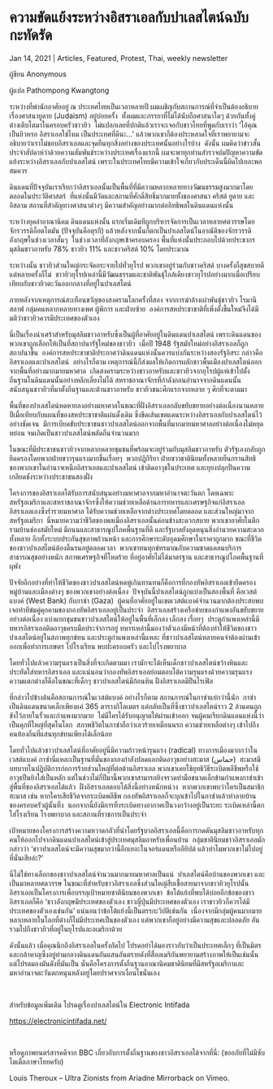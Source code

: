 # ความขัดแย้งระหว่างอิสราเอลกับปาเลสไตน์ฉบับกะทัดรัด

Jan 14, 2021 | Articles, Featured, Protest, Thai, weekly newsletter





ผู้ขียน Anonymous

ผู้แปล Pathompong Kwangtong

ระหว่างที่พำนักอาศัยอยู่ ณ ประเทศไทยเป็นเวลาหลายปี ผมเผชิญกับสถานการณ์ที่จำเป็นต้องอธิบายเรื่องศาสนายูดาย (Judaism) อยู่บ่อยครั้ง  ทั้งผมและภรรยาที่ไม่ได้นับถือศาสนาใดๆ ด้วยกันทั้งคู่ ต่างเติบโตมาในครอบครัวชาวยิว  ไม่แปลกเลยที่ปกติแล้วเราจะเจอกับชาวไทยที่พูดกับเราว่า ‘โอ้คุณเป็นยิวหรอ อิสราเอลใช่ไหม เป็นประเทศที่ดีนะ…’ แล้วพวกเขาก็ต้องประหลาดใจที่เราพยายามจะอธิบายว่าเราไม่ชอบอิสราเอลและจุดยืนทุกสิ่งอย่างของประเทศนั้นอย่างไรบ้าง  ดังนั้น ผมคิดว่าข่าวสั้นประจำสัปดาห์ว่าด้วยความสัมพันธ์ระหว่างประเทศเรื่องแรกนี้ ผมจะพาทุกท่านสำรวจปมปัญหาความขัดแย้งระหว่างอิสราเอลกับปาเลสไตน์ เพราะในประเทศไทยมีความเข้าใจเกี่ยวกับประเด็นนี้ผิดไปเยอะพอสมควร

ดินแดนที่ปัจจุบันเราเรียกว่าอิสราเอลนั้นเป็นพื้นที่ที่มีความหลากหลายทางวัฒนธรรมสูงมากมาโดยตลอดในประวัติศาสตร์  ที่แห่งนั้นมีวัดและสถานที่ศักดิ์สิทธิ์มากมายทั้งของศาสนา คริสต์ ยูดาย และอิสลาม สถานที่สำคัญทางศาสนาต่างๆ มีความสำคัญอย่างมากต่ออิทธิพลในดินแดนแห่งนั้น

ระหว่างยุคล่าอาณานิคม ดินแดนแห่งนั้น แรกเริ่มเดิมทีถูกบริหารจัดการเป็นเวลาหลายศตวรรษโดยจักรวรรดิอ็อตโตมัน (ปัจจุบันคือตุรกี) แล้วหลังจากนั้นก็ตกเป็นปาเลสไตน์ในอาณัติของจักรวรรดิอังกฤษในช่วงเวลาสั้นๆ  ในช่วงเวลาที่อังกฤษเข้าครอบครอง พื้นที่แห่งนั้นประกอบไปด้วยประชากรมุสลิมชาวอาหรับ 78% ชาวยิว 11% และชาวคริสต์ 10% โดยประมาณ



ระหว่างนั้น ชาวยิวส่วนใหญ่กระจัดกระจายไปทั่วยุโรป พวกเขาอยู่ร่วมกับชาวคริสต์ บางครั้งก็สุขสบายดี แต่หลายครั้งก็ไม่  ชาวยิวยุโรปเหล่านี้มีวัฒนธรรมและชาติพันธ์ุใกล้เคียงชาวยุโรปอย่างมากเมื่อเปรียบเทียบกับชาวยิวตะวันออกกลางที่อยู่ในปาเลสไตน์

ภายหลังจากเหตุการณ์สะเทือนขวัญของสงครามโลกครั้งที่สอง จากการฆ่าล้างเผ่าพันธ์ุชาวยิว โรมานี สลาฟ กลุ่มคนหลากหลายทางเพศ ผู้พิการ และฝ่ายซ้าย  องค์การสหประชาชาติที่เพิ่งตั้งขึ้นใหม่จึงได้มีมติว่าชาวยิวควรมีประเทศของตัวเอง

นี่เป็นเรื่องน่าเศร้าสำหรับมุสลิมชาวอาหรับซึ่งเป็นผู้ที่อาศัยอยู่ในดินแดนปาเลสไตน์ เพราะดินแดนของพวกเขาถูกเลือกให้เป็นที่สถาปนารัฐใหม่ของชาวยิว  เมื่อปี 1948 รัฐสมัยใหม่อย่างอิสราเอลก็ถูกสถาปนาขึ้น  องค์การสหประชาชาติประกาศว่าดินแดนแห่งนั้นควรแบ่งกันระหว่างสองรัฐอิสระ กล่าวคืออิสราเอลและปาเลสไตน์  อย่างไรก็ตาม เหตุการณ์นี้ก็ส่งผลให้เกิดการผลักชาวพื้นเมืองปาเลสไตน์ออกจากพื้นที่อย่างมากมายมหาศาล  เกิดสงครามระหว่างชาวอาหรับและชาวยิวจากยุโรปผู้แห่เข้าไปตั้งถิ่นฐานในดินแดนนั้นอย่างหลีกเลี่ยงไม่ได้ สหราชอาณาจักรที่กำลังถอนอำนาจจากดินแดนนั้น สนับสนุนชาวยิวที่มาตั้งถิ่นฐานและต้านชาวอาหรับ ชาวยิวชนะศึกแรกจากหลาย ๆ ศึกที่จะตามมา

พื้นที่ของปาเลสไตน์หดหายลงอย่างมหาศาลในขณะที่ฝั่งอิสราเอลกลับขยับขยายอย่างต่อเนื่องนานหลายปีเมื่อเทียบกับแผนที่ของสหประชาชาติแผ่นดั้งเดิม ซึ่งขีดเส้นเขตแดนระหว่างอิสราเอลกับปาเลสไตน์ไว้อย่างชัดเจน  มีการเบียดขับประชาชนชาวปาเลสไตน์ออกจากพื้นที่มากมายมหาศาลอย่างต่อเนื่องไม่หยุดหย่อน จนเกิดเป็นชาวปาเลสไตน์พลัดถิ่นจำนวนมาก



ในขณะที่มีประชาชนชาวยิวจากหลากหลายชุมชนที่พร้อมจะอยู่ร่วมกับมุสลิมชาวอาหรับ ตัวรัฐเองกลับถูกยึดครองโดยพวกฝ่ายขวารุนแรงมากขึ้นเรื่อยๆ  พวกปฏิกิริยา ฝ่ายขวาชาตินิยมทั้งหลายยืนกรานสิทธิของพวกเขาในอำนาจเหนืออิสราเอลและปาเลสไตน์ เข้าติดอาวุธในประเทศ และยุยงปลุกปั่นความเกลียดชังระหว่างประชาชนสองฝั่ง

โครงการของอิสราเอลได้รับการสนับสนุนอย่างมหาศาลจากมหาอำนาจตะวันตก โดยเฉพาะสหรัฐอเมริกาและสหราชอาณาจักรซึ่งให้ความช่วยเหลือด้านการทหารและเศรษฐกิจแก่อิสราเอล  อิสราเอลเองซึ่งร่ำรวยมหาศาล ได้รับความช่วยเหลือจากต่างประเทศโดยตลอด และส่วนใหญ่มาจากสหรัฐอเมริกา  นี่หมายความว่าชีวิตของพลเมืองอิสราเอลนั้นค่อนข้างสะดวกสบาย พวกเขาอาศัยในตึกรามบ้านช่องสมัยใหม่ มีถนนและสาธารณูปโภคพื้นฐานที่ดี และรัฐบาลยังอุดหนุนสิ่งอำนวยความสะดวกทั้งหลาย อีกทั้งระบบประกันสุขภาพถ้วนหน้า และการศึกษาระดับอุดมศึกษาในราคาถูกมาก ขณะที่ชีวิตของชาวปาเลสไตน์ต้องดิ้นรนอยู่ตลอดเวลา  พวกเขาทนทุกข์ทรมาณกับความขาดแคลนบริการสาธารณสุขอย่างหนัก สภาพเศรษฐกิจที่โหดร้าย ที่อยู่อาศัยไม่ได้มาตรฐาน และสาธารณูปโภคพื้นฐานที่ผุพัง

ปัจจัยอีกอย่างที่ทำให้ชีวิตของชาวปาเลสไตน์หดหู่เกินทานทนก็คือการที่กองทัพอิสราเอลเข้ายึดครองหมู่บ้านและเมืองต่างๆ ของพวกเขาอย่างต่อเนื่อง  ปัจจุบันนี้ปาเลสไตน์ถูกแบ่งเป็นสองพื้นที่ คือเวสต์แบงค์ (West Bank) กับกาซ่า (Gaza)  ผู้คนที่อาศัยอยู่ในเขตเวสต์แบงค์จำนวนมากต้องประสบพบเจอท่าทีข่มคู่คุกคามของกองทัพอิสราเอลอยู่เป็นประจำ  อิสราเอลสร้างเครือข่ายของกำแพงอันขยับขยายอย่างต่อเนื่อง แบ่งแยกชุมชนชาวปาเลสไตน์ให้อยู่ในพื้นที่เล็กลง เล็กลง เรื่อยๆ  ประตูกำแพงเหล่านี้มีทหารอิสราเอลติดอาวุธครบมือประจำการอยู่ ทหารเหล่านี้มองว่าตัวเองมีหน้าที่ต้องทำให้ชีวิตของชาวปาเลสไตน์อยู่ในสภาพทุกข์ทน และประตูกำแพงเหล่านี้แหละ ที่ชาวปาเลสไตน์หลายคนจำต้องผ่านเข้าออกเพื่อทำการเกษตร ไปโรงเรียน พบปะครอบครัว และไปโรงพยาบาล



โดยทั่วไปแล้วความรุนแรงเป็นสิ่งที่จะเกิดตามมา เรามักจะได้เห็นเด็กชาวปาเลสไตน์ขว้างหินและประทัดใส่ทหารอิสราเอล และแน่นอนว่ากองทัพอิสราเอลย่อมตอบโต้ความรุนแรงด้วยความรุนแรง  ความแตกต่างก็คือในขณะที่เด็กๆ ชาวปาเลสไตน์มีก้อนหิน ฝั่งอิสราเอลมีปืนไรเฟิล



ที่กล่าวไปข้างต้นคือสถานการณ์ในเวสต์แบงค์ อย่างไรก็ตาม สถานการณ์ในกาซ่าแย่กว่านี้นัก  กาซ่าเป็นดินแดนขนาดเล็กเพียงแค่ 365 ตารางกิโลเมตร แต่กลับเป็นที่ซึ่งชาวปาเลสไตน์ราว 2 ล้านคนถูกขังไว้ภายในรั้วและกำแพงมากมาย  ไม่มีใครได้รับอนุญาตให้ผ่านเข้าออก จนผู้คนเรียกดินแดนแห่งนี้ว่าเป็นคุกที่ใหญ่ที่สุดในโลก  สภาพชีวิตในกาซ่าถือว่าเลวร้ายเหมือนนรก ความช่วยเหลือต่างๆ เข้าไปถึงคนท้องถิ่นที่แสนทุกข์ทนเพียงได้เล็กน้อย

โดยทั่วไปแล้วชาวปาเลสไตน์ที่อาศัยอยู่นี่มีความก้าวหน้ารุนแรง (radical) ทางการเมืองมากกว่าในเวสต์แบงค์ กาซ่านี่แหละเป็นฐานที่มั่นของกองกำลังปลดแอกติดอาวุธอย่างฮะมาส (حماس)  ฮะมาสมีบทบาทในปฏิบัติการก่อการร้ายส่วนใหญ่ที่ต่อต้านอิสราเอล พวกเขาเคยใช้ยุทธิวิธีระเบิดพลีชีพหรือใช้อาวุธปืนยิงใส่เป็นหลัก แต่ในช่วงไม่กี่ปีมานี้พวกเขาสามารถยิงจรวดทำมือขนาดเล็กข้ามกำแพงกาซ่าเข้าสู่พื้นที่ของอิสราเอลได้แล้ว  ฝั่งอิสราเอลตอบโต้สิ่งนี้อย่างหนักหน่วง  หากพวกเขาพบว่าใครเป็นสมาชิกฮะมาส เช่น หากใครเสียชีวิตจากระเบิดพลีชีพ กองทัพอิสราเอลก็จะบุกเข้าไปในกาซ่าแล้วทำลายบ้านของครอบครัวผู้นั้นทิ้ง  นอกจากนี้ยังมีการทิ้งระเบิดทางอากาศเป็นวงกว้างอยู่เป็นระยะ ระเบิดเหล่านี้ตกใส่โรงเรียน โรงพยาบาล และสถานที่ราชการเป็นประจำ



เป้าหมายของโครงการสร้างความหวาดกลัวที่นำโดยรัฐบาลอิสราเอลนี้คือการกดดันมุสลิมชาวอาหรับทุกคนให้ออกไปจากดินแดนปาเลสไตน์เข้าสู่ประเทศมุสลิมอาหรับเพื่อนบ้าน  กลุ่มชาตินิยมชาวอิสราเอลมักกล่าวว่า ‘ชาวปาเลสไตน์จะมีความสุขมากว่านี้อีกเยอะในจอร์แดนหรืออียิปต์ แล้วทำไมพวกเขาไม่ไปอยู่ที่นั่นเสียล่ะ?’

นี่ไม่ใช่ทางเลือกของชาวปาเลสไตน์จำนวนมากมายมหาศาลเป็นแน่  ปาเลสไตน์คือบ้านของพวกเขา และเป็นมาหลายศตวรรษ ในขณะที่สำหรับชาวอิสราเอลซึ่งส่วนใหญ่สืบเชื้อสายมาจากชาวยิวยุโรปนั้น อิสราเอลเป็นโครงการเพื่อบรรลุเป้าหมายชาตินิยมของพวกเขา  ข้อโต้แย้งที่พบได้บ่อยอีกข้อของชาวอิสราเอลก็คือ ‘ชาวอังกฤษมีประเทศของตัวเอง ชาวญี่ปุ่นมีประเทศของตัวเอง เราชาวยิวก็ควรได้มีประเทศของตัวเองเช่นกัน’ แน่นอนว่าข้อโต้แย้งนี้เป็นตรรกะวิบัติเช่นกัน  เนื่องจากมีกลุ่มผู้คนมากมายหลากหลายในโลกที่ต่างก็ไม่มีประเทศเป็นของตัวเอง แต่พวกเขาก็อยู่อย่างมีความสุขและปลอดภัย อันรวมไปถึงชาวยิวที่อยู่ในยุโรปและอเมริกาด้วย

ดังนั้นแล้ว เมื่อคุณนึกถึงอิสราเอลในครั้งถัดไป โปรดอย่าได้มองราวกับว่าเป็นประเทศเล็กๆ ที่เป็นมิตรและกล้าหาญซึ่งอยู่ท่ามกลางดินแดนอันแสนอันตรายดังที่สื่ออเมริกันพยายามสร้างภาพให้เป็นเช่นนั้น แต่โปรดมองมันดังที่มันเป็น นั่นคือโครงการตั้งถิ่นฐานอาณานิคมชาตินิยมที่มีสหรัฐอเมริกาและมหาอำนาจตะวันตกหนุนหลังอยู่โดยปราศจากเงื่อนไขนั่นเอง

 

สำหรับข้อมูลเพิ่มเติม โปรดดูเรื่องปาเลสไตน์ใน Electronic Intifada

https://electronicintifada.net/

 

หรือดูภาพยนตร์สารคดีจาก BBC เกี่ยวกับการตั้งถิ่นฐานของชาวอิสราเอลได้จากที่นี่: (ขออภัยที่ไม่มีซับไตเติ้ลภาษาไทยครับ)



Louis Theroux – Ultra Zionists from Ariadne Mirrorback on Vimeo.